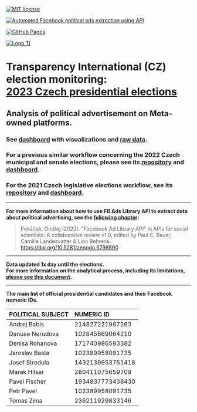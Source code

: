 [![MIT license](https://img.shields.io/badge/License-MIT-blue.svg)](https://lbesson.mit-license.org/)

[![Automated Facebook political ads extraction using API](https://github.com/opop999/TI_monitoring_fb_political_ads_2023/actions/workflows/fb_political_ads_extract.yml/badge.svg)](https://github.com/opop999/TI_monitoring_fb_political_ads_2023/actions/workflows/fb_political_ads_extract.yml)

[![GitHub Pages](https://github.com/opop999/TI_monitoring_fb_political_ads_2023/actions/workflows/pages/pages-build-deployment/badge.svg)](https://github.com/opop999/TI_monitoring_fb_political_ads_2023/actions/workflows/pages/pages-build-deployment)

[![Logo TI](https://www.transparentnivolby.cz/hrad2023/wp-content/themes/prezident2023/images/logo2023.svg)](https://www.transparentnivolby.cz/hrad2023/)

# Transparency International (CZ) election monitoring: <br> [2023 Czech presidential elections](https://www.transparentnivolby.cz/komunalni-senat2022/)

## Analysis of political advertisement on Meta-owned platforms.

### See [dashboard](https://opop999.github.io/TI_monitoring_fb_political_ads_2023/) with visualizations and [raw data](https://github.com/opop999/TI_monitoring_fb_political_ads_2023/tree/master/data).

### For a previous similar workflow concerning the 2022 Czech municipal and senate elections, please see its [repository](https://github.com/opop999/TI_monitoring_fb_political_ads_2022) and [dashboard](https://opop999.github.io/TI_monitoring_fb_political_ads_2022/).

### For the 2021 Czech legislative elections workflow, see its [repository](https://github.com/opop999/TI_monitoring_fb_political_ads_2021) and [dashboard](https://opop999.github.io/TI_monitoring_fb_political_ads_2021/).


------------------------------------------------------------------------

**For more information about how to use FB Ads Library API to extract data about political advertising, see the [following chapter](https://bookdown.org/paul/apis_for_social_scientists/facebook-ad-library-api.html):**

> Pekáček, Ondřej (2022). "Facebook Ad Library API" In APIs for social scientists: A collaborative review v1.0, edited by Paul C. Bauer, Camille Landesvatter & Lion Behrens. <https://doi.org/10.5281/zenodo.6798690>

------------------------------------------------------------------------

**Data updated 1x day until the elections.** <br> **For more information on the analytical process, including its limitations, [please see this document](README_appendix_variables_explained.md).**

------------------------------------------------------------------------

**The main list of official presidential candidates and their Facebook numeric IDs.**

| **POLITICAL SUBJECT**                | **NUMERIC ID**  |
|:-------------------------------------|:----------------|
|Andrej Babis    |214827221987263  |
|Danuse Nerudova |102845669064210  |
|Denisa Rohanova |171740986593382  |
|Jaroslav Basta  |102389958091735  |
|Josef Stredula  |1432139953751418 |
|Marek Hilser    |280411075659709  |
|Pavel Fischer   |1934837773438430 |
|Petr Pavel      |102389958091735  |
|Tomas Zima      |236211929833146  |

